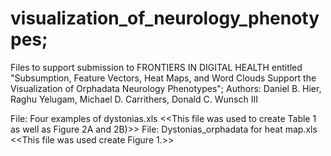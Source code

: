 # visualization_of_neurology_phenotypes;
Files to support submission to FRONTIERS IN DIGITAL HEALTH entitled "Subsumption,  Feature Vectors, Heat Maps, and Word Clouds Support the Visualization of Orphadata Neurology Phenotypes"; 
Authors: Daniel B. Hier, Raghu Yelugam, Michael D. Carrithers, Donald C. Wunsch III

File: Four examples of dystonias.xls <<This file was used to create Table 1 as well as Figure 2A and 2B)>>
File: Dystonias_orphadata for heat map.xls <<This file was used create Figure 1.>>
